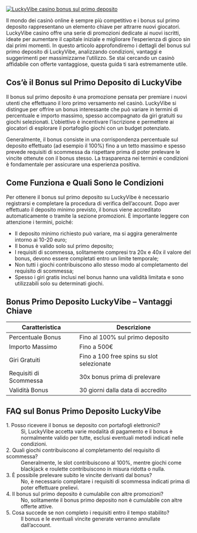 [![LuckyVibe casino bonus sul primo deposito](https://123-caf.pages.dev/gitsignup.png)](https://vrmoo.ru/Bt82HjjY)

<p>Il mondo dei casinò online è sempre più competitivo e i bonus sul primo deposito rappresentano un elemento chiave per attrarre nuovi giocatori. LuckyVibe casino offre una serie di promozioni dedicate ai nuovi iscritti, ideate per aumentare il capitale iniziale e migliorare l’esperienza di gioco sin dai primi momenti. In questo articolo approfondiremo i dettagli del bonus sul primo deposito di LuckyVibe, analizzando condizioni, vantaggi e suggerimenti per massimizzarne l’utilizzo. Se stai cercando un casinò affidabile con offerte vantaggiose, questa guida ti sarà estremamente utile.</p>  <h2>Cos’è il Bonus sul Primo Deposito di LuckyVibe</h2> <p>Il bonus sul primo deposito è una promozione pensata per premiare i nuovi utenti che effettuano il loro primo versamento nel casinò. LuckyVibe si distingue per offrire un bonus interessante che può variare in termini di percentuale e importo massimo, spesso accompagnato da giri gratuiti su giochi selezionati. L’obiettivo è incentivare l’iscrizione e permettere ai giocatori di esplorare il portafoglio giochi con un budget potenziato.</p> <p>Generalmente, il bonus consiste in una corrispondenza percentuale sul deposito effettuato (ad esempio il 100%) fino a un tetto massimo e spesso prevede requisiti di scommessa da rispettare prima di poter prelevare le vincite ottenute con il bonus stesso. La trasparenza nei termini e condizioni è fondamentale per assicurare una esperienza positiva.</p>  <h2>Come Funziona e Quali Sono le Condizioni</h2> <p>Per ottenere il bonus sul primo deposito su LuckyVibe è necessario registrarsi e completare la procedura di verifica dell’account. Dopo aver effettuato il deposito minimo previsto, il bonus viene accreditato automaticamente o tramite la sezione promozioni. È importante leggere con attenzione i termini, poiché:</p> <ul> <li>Il deposito minimo richiesto può variare, ma si aggira generalmente intorno ai 10-20 euro;</li> <li>Il bonus è valido solo sul primo deposito;</li> <li>I requisiti di scommessa, solitamente compresi tra 20x e 40x il valore del bonus, devono essere completati entro un limite temporale;</li> <li>Non tutti i giochi contribuiscono allo stesso modo al completamento del requisito di scommessa;</li> <li>Spesso i giri gratis inclusi nel bonus hanno una validità limitata e sono utilizzabili solo su determinati giochi.</li> </ul>  <h2>Bonus Primo Deposito LuckyVibe – Vantaggi Chiave</h2> <table> <thead> <tr> <th>Caratteristica</th> <th>Descrizione</th> </tr> </thead> <tbody> <tr> <td>Percentuale Bonus</td> <td>Fino al 100% sul primo deposito</td> </tr> <tr> <td>Importo Massimo</td> <td>Fino a 500€</td> </tr> <tr> <td>Giri Gratuiti</td> <td>Fino a 100 free spins su slot selezionate</td> </tr> <tr> <td>Requisiti di Scommessa</td> <td>30x bonus prima di prelevare</td> </tr> <tr> <td>Validità Bonus</td> <td>30 giorni dalla data di accredito</td> </tr> </tbody> </table>  <h2>FAQ sul Bonus Primo Deposito LuckyVibe</h2> <dl> <dt>1. Posso ricevere il bonus se deposito con portafogli elettronici?</dt> <dd>Sì, LuckyVibe accetta varie modalità di pagamento e il bonus è normalmente valido per tutte, esclusi eventuali metodi indicati nelle condizioni.</dd>  <dt>2. Quali giochi contribuiscono al completamento del requisito di scommessa?</dt> <dd>Generalmente, le slot contribuiscono al 100%, mentre giochi come blackjack e roulette contribuiscono in misura ridotta o nulla.</dd>  <dt>3. È possibile prelevare subito le vincite derivanti dal bonus?</dt> <dd>No, è necessario completare i requisiti di scommessa indicati prima di poter effettuare prelievi.</dd>  <dt>4. Il bonus sul primo deposito è cumulabile con altre promozioni?</dt> <dd>No, solitamente il bonus primo deposito non è cumulabile con altre offerte attive.</dd>  <dt>5. Cosa succede se non completo i requisiti entro il tempo stabilito?</dt> <dd>Il bonus e le eventuali vincite generate verranno annullate dall’account.</dd> </dl>